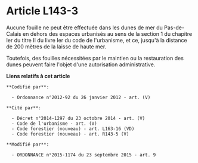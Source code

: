 # Article L143-3

Aucune fouille ne peut être effectuée dans les dunes de mer du Pas-de-Calais en dehors des espaces urbanisés au sens de la
section 1 du chapitre Ier du titre II du livre Ier du code de l'urbanisme, et ce, jusqu'à la distance de 200 mètres de la
laisse de haute mer.

Toutefois, des fouilles nécessitées par le maintien ou la restauration des dunes peuvent faire l'objet d'une autorisation
administrative.

**Liens relatifs à cet article**

	**Codifié par**:

	  - Ordonnance n°2012-92 du 26 janvier 2012 - art. (V)

	**Cité par**:

	  - Décret n°2014-1297 du 23 octobre 2014 - art. (V)
	  - Code de l'urbanisme - art. (V)
	  - Code forestier (nouveau) - art. L163-16 (VD)
	  - Code forestier (nouveau) - art. R143-5 (V)

	**Modifié par**:

	  - ORDONNANCE n°2015-1174 du 23 septembre 2015 - art. 9
